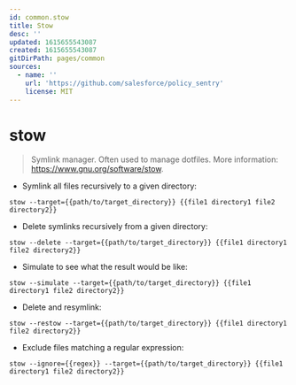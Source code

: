 ```yaml
---
id: common.stow
title: Stow
desc: ''
updated: 1615655543087
created: 1615655543087
gitDirPath: pages/common
sources:
  - name: ''
    url: 'https://github.com/salesforce/policy_sentry'
    license: MIT
---
```

# stow

> Symlink manager.
> Often used to manage dotfiles.
> More information: <https://www.gnu.org/software/stow>.

- Symlink all files recursively to a given directory:

`stow --target={{path/to/target_directory}} {{file1 directory1 file2 directory2}}`

- Delete symlinks recursively from a given directory:

`stow --delete --target={{path/to/target_directory}} {{file1 directory1 file2 directory2}}`

- Simulate to see what the result would be like:

`stow --simulate --target={{path/to/target_directory}} {{file1 directory1 file2 directory2}}`

- Delete and resymlink:

`stow --restow --target={{path/to/target_directory}} {{file1 directory1 file2 directory2}}`

- Exclude files matching a regular expression:

`stow --ignore={{regex}} --target={{path/to/target_directory}} {{file1 directory1 file2 directory2}}`

